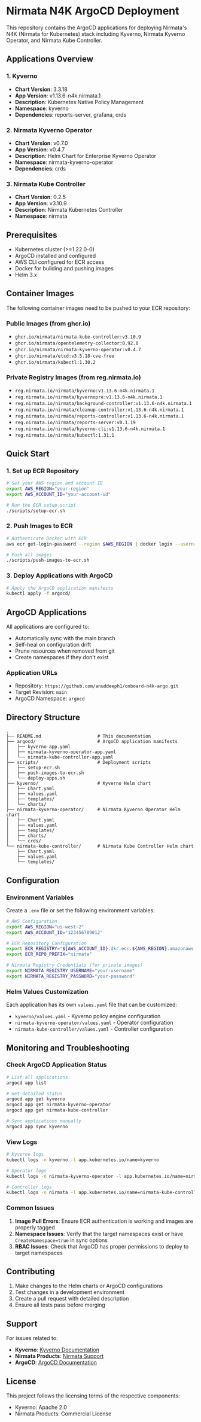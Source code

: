 # Nirmata N4K ArgoCD Deployment

This repository contains the ArgoCD applications for deploying Nirmata's N4K (Nirmata for Kubernetes) stack including Kyverno, Nirmata Kyverno Operator, and Nirmata Kube Controller.

## Applications Overview

### 1. Kyverno
- **Chart Version**: 3.3.18
- **App Version**: v1.13.6-n4k.nirmata.1
- **Description**: Kubernetes Native Policy Management
- **Namespace**: kyverno
- **Dependencies**: reports-server, grafana, crds

### 2. Nirmata Kyverno Operator
- **Chart Version**: v0.7.0
- **App Version**: v0.4.7
- **Description**: Helm Chart for Enterprise Kyverno Operator
- **Namespace**: nirmata-kyverno-operator
- **Dependencies**: crds

### 3. Nirmata Kube Controller
- **Chart Version**: 0.2.5
- **App Version**: v3.10.9
- **Description**: Nirmata Kubernetes Controller
- **Namespace**: nirmata

## Prerequisites

- Kubernetes cluster (>=1.22.0-0)
- ArgoCD installed and configured
- AWS CLI configured for ECR access
- Docker for building and pushing images
- Helm 3.x

## Container Images

The following container images need to be pushed to your ECR repository:

### Public Images (from ghcr.io)
- `ghcr.io/nirmata/nirmata-kube-controller:v3.10.9`
- `ghcr.io/nirmata/opentelemetry-collector:0.92.0`
- `ghcr.io/nirmata/nirmata-kyverno-operator:v0.4.7`
- `ghcr.io/nirmata/etcd:v3.5.18-cve-free`
- `ghcr.io/nirmata/kubectl:1.30.2`

### Private Registry Images (from reg.nirmata.io)
- `reg.nirmata.io/nirmata/kyverno:v1.13.6-n4k.nirmata.1`
- `reg.nirmata.io/nirmata/kyvernopre:v1.13.6-n4k.nirmata.1`
- `reg.nirmata.io/nirmata/background-controller:v1.13.6-n4k.nirmata.1`
- `reg.nirmata.io/nirmata/cleanup-controller:v1.13.6-n4k.nirmata.1`
- `reg.nirmata.io/nirmata/reports-controller:v1.13.6-n4k.nirmata.1`
- `reg.nirmata.io/nirmata/reports-server:v0.1.19`
- `reg.nirmata.io/nirmata/kyverno-cli:v1.13.6-n4k.nirmata.1`
- `reg.nirmata.io/nirmata/kubectl:1.31.1`

## Quick Start

### 1. Set up ECR Repository

```bash
# Set your AWS region and account ID
export AWS_REGION="your-region"
export AWS_ACCOUNT_ID="your-account-id"

# Run the ECR setup script
./scripts/setup-ecr.sh
```

### 2. Push Images to ECR

```bash
# Authenticate Docker with ECR
aws ecr get-login-password --region $AWS_REGION | docker login --username AWS --password-stdin $AWS_ACCOUNT_ID.dkr.ecr.$AWS_REGION.amazonaws.com

# Push all images
./scripts/push-images-to-ecr.sh
```

### 3. Deploy Applications with ArgoCD

```bash
# Apply the ArgoCD application manifests
kubectl apply -f argocd/
```

## ArgoCD Applications

All applications are configured to:
- Automatically sync with the main branch
- Self-heal on configuration drift
- Prune resources when removed from git
- Create namespaces if they don't exist

### Application URLs
- Repository: `https://github.com/anuddeeph1/onboard-n4k-argo.git`
- Target Revision: `main`
- ArgoCD Namespace: `argocd`

## Directory Structure

```
.
├── README.md                     # This documentation
├── argocd/                       # ArgoCD application manifests
│   ├── kyverno-app.yaml
│   ├── nirmata-kyverno-operator-app.yaml
│   └── nirmata-kube-controller-app.yaml
├── scripts/                      # Deployment scripts
│   ├── setup-ecr.sh
│   ├── push-images-to-ecr.sh
│   └── deploy-apps.sh
├── kyverno/                      # Kyverno Helm chart
│   ├── Chart.yaml
│   ├── values.yaml
│   ├── templates/
│   └── charts/
├── nirmata-kyverno-operator/     # Nirmata Kyverno Operator Helm chart
│   ├── Chart.yaml
│   ├── values.yaml
│   ├── templates/
│   ├── charts/
│   └── crds/
└── nirmata-kube-controller/      # Nirmata Kube Controller Helm chart
    ├── Chart.yaml
    ├── values.yaml
    └── templates/
```

## Configuration

### Environment Variables

Create a `.env` file or set the following environment variables:

```bash
# AWS Configuration
export AWS_REGION="us-west-2"
export AWS_ACCOUNT_ID="123456789012"

# ECR Repository Configuration
export ECR_REGISTRY="${AWS_ACCOUNT_ID}.dkr.ecr.${AWS_REGION}.amazonaws.com"
export ECR_REPO_PREFIX="nirmata"

# Nirmata Registry Credentials (for private images)
export NIRMATA_REGISTRY_USERNAME="your-username"
export NIRMATA_REGISTRY_PASSWORD="your-password"
```

### Helm Values Customization

Each application has its own `values.yaml` file that can be customized:

- `kyverno/values.yaml` - Kyverno policy engine configuration
- `nirmata-kyverno-operator/values.yaml` - Operator configuration
- `nirmata-kube-controller/values.yaml` - Controller configuration

## Monitoring and Troubleshooting

### Check ArgoCD Application Status

```bash
# List all applications
argocd app list

# Get detailed status
argocd app get kyverno
argocd app get nirmata-kyverno-operator
argocd app get nirmata-kube-controller

# Sync applications manually
argocd app sync kyverno
```

### View Logs

```bash
# Kyverno logs
kubectl logs -n kyverno -l app.kubernetes.io/name=kyverno

# Operator logs
kubectl logs -n nirmata-kyverno-operator -l app.kubernetes.io/name=nirmata-kyverno-operator

# Controller logs
kubectl logs -n nirmata -l app.kubernetes.io/name=nirmata-kube-controller
```

### Common Issues

1. **Image Pull Errors**: Ensure ECR authentication is working and images are properly tagged
2. **Namespace Issues**: Verify that the target namespaces exist or have `CreateNamespace=true` in sync options
3. **RBAC Issues**: Check that ArgoCD has proper permissions to deploy to target namespaces

## Contributing

1. Make changes to the Helm charts or ArgoCD configurations
2. Test changes in a development environment
3. Create a pull request with detailed description
4. Ensure all tests pass before merging

## Support

For issues related to:
- **Kyverno**: [Kyverno Documentation](https://kyverno.io/docs)
- **Nirmata Products**: [Nirmata Support](https://nirmata.com/support)
- **ArgoCD**: [ArgoCD Documentation](https://argo-cd.readthedocs.io/)

## License

This project follows the licensing terms of the respective components:
- Kyverno: Apache 2.0
- Nirmata Products: Commercial License